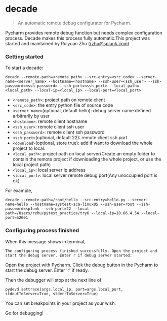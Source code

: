 # decade

> An automatic remote debug configurator for Pycharm.


Pycharm provides remote debug function but needs complex configuration process.
Decade makes this process fully automatic.This project was started and maintained by Ruiyuan Zhu (rzhu@splunk.com)


### Getting started

To start a decade:
```
decade --remote-path=<remote_path> --src-entry=<src_code> --server-name=<server_name> --hostname=<hostname> --ssh-user=<ssh_user> --ssh-password=<ssh_password> --ssh-port=<ssh_port> --local-path=<local_path> --local-ip=<local_ip> --local-port=<local_port>
```

- `<remote_path>`: project path on remote client
- `<src_code>`: the entry python file of source code
- `<server_name>`(optional, default hello): debug server name defined arbitrarily by user
- `<hostname>`: remote client hostname
- `<ssh_user>`: remote client ssh user
- `<ssh_password>`: remote client ssh password
- `<ssh_port>`(optional, default 22): remote client ssh port
- `<download>`(optional, store true): add if want to download the whole project to local. 
- `<local_path>`: project path on local server(Create an empty folder to contain the remote project if downloading the whole project, or use the local project path)
- `<local_ip>`: local server ip address
- `<local_port>`: local server remote debug port(Any unoccupied port is ok)

For example,
```
decade --remote-path=/root/hello --src-entry=hello.py --server-name=hello --hostname=systest-sca-linux05 --ssh-user=root --ssh-password=sp1unk --ssh-port=22 --local-path=/Users/rzhu/pytest_practice/try6 --local-ip=10.66.4.54 --local-port=52001
```


### Configuring process finished

When this message shows in terminal, 
```
The configuring process finished successfully. Open the project and start the debug server. Enter r if debug server started:
```
Open the project with Pycharm. Click the debug button in the Pycharm to start the debug server. Enter 'r' if ready.

Then the debugger will stop at the next line of 
```
pydevd.settrace(args.local_ip, port=args.local_port, stdoutToServer=True, stderrToServer=True)
```

You can set breakpoints in your project as your wish.

Go for debugging!

